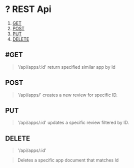 # ? REST Api

1. [GET](#GET)
2. [POST](#POST)
3. [PUT](#PUT)
4. [DELETE](#DELETE)

## #GET

> '/api/apps/:id' return specified similar app by Id

## POST

> '/api/apps/'
> creates a new review for specific ID.

## PUT

> '/api/apps/:id'
> updates a specific review filtered by ID.

## DELETE

> '/api/apps/:id'

> Deletes a specific app document that matches Id
